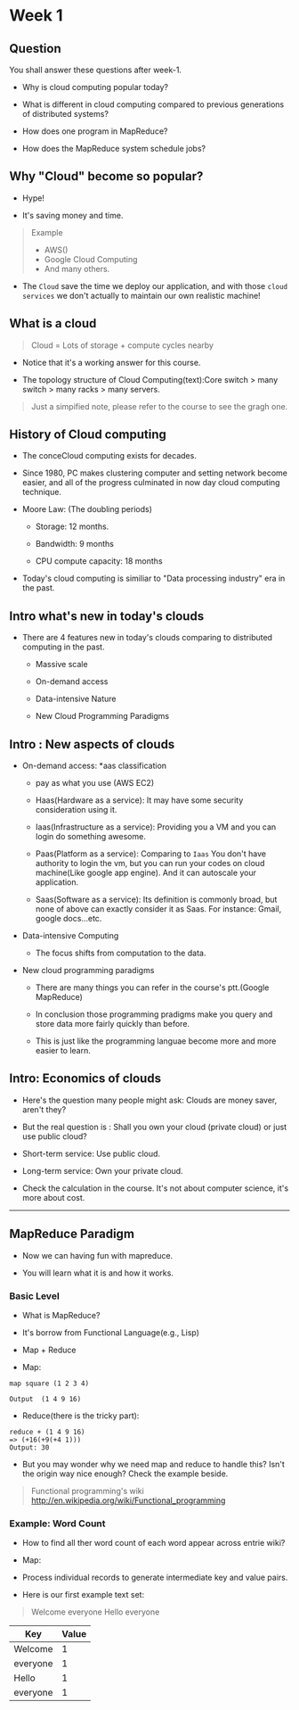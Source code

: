 # Week 1

## Question

You shall answer these questions after week-1.

- Why is cloud computing popular today?

- What is different in cloud computing compared to previous generations of distributed systems?

- How does one program in MapReduce?

- How does the MapReduce system schedule jobs?


## Why "Cloud" become so popular?

- Hype!

- It's saving money and time.

> Example
> - AWS()
> - Google Cloud Computing
> - And many others.

- The `Cloud` save the time we deploy our application, and with those `cloud services` we don't actually to maintain our own realistic machine!

## What is a cloud

> Cloud = Lots of storage + compute cycles nearby

- Notice that it's a working answer for this course.


- The topology structure of Cloud Computing(text):Core switch > many switch > many racks > many servers.

> Just a simpified note, please refer to the course to see the gragh one.

## History of Cloud computing

- The conceCloud computing exists for decades.

- Since 1980, PC makes clustering computer and setting network become easier, and all of the progress culminated in now day cloud computing technique.
 
- Moore Law: (The doubling periods)
  
  - Storage: 12 months.

  - Bandwidth: 9 months

  - CPU compute capacity: 18 months

- Today's cloud computing is similiar to "Data processing industry" era in the past.


## Intro what's new in today's clouds

- There are 4 features new in today's clouds comparing to  distributed computing in the past.

  - Massive scale

  - On-demand access

  - Data-intensive Nature

  - New Cloud Programming Paradigms

## Intro : New aspects of clouds

- On-demand access: *aas classification
  
  - pay as what you use (AWS EC2)

  - Haas(Hardware as a service): It may have some security consideration using it.

  - Iaas(Infrastructure as a service): Providing you a VM and you can login do something awesome.

  - Paas(Platform as a service): Comparing to `Iaas` You don't have authority to login the vm, but you can run your codes on cloud machine(Like google app engine). And it can autoscale your application.
  
  - Saas(Software as a service): Its definition is commonly broad, but none of above can exactly consider it as Saas. For instance: Gmail, google docs...etc.

- Data-intensive Computing

  - The focus shifts from computation to the data.

- New cloud programming paradigms

  - There are many things you can refer in the course's ptt.(Google MapReduce)

  - In conclusion those programming pradigms make you query and store data more fairly quickly than before.

  - This is just like the programming languae become more and more easier to learn.


## Intro: Economics of clouds

- Here's the question many people might ask: Clouds are money saver, aren't they?

- But the real question is : Shall you own your cloud (private cloud) or just use public cloud?

- Short-term  service: Use public cloud.

- Long-term service: Own your private cloud.

- Check the calculation in the course. It's not about computer science, it's more about cost.



----

## MapReduce Paradigm

- Now we can having fun with mapreduce.

- You will learn what it is and how it works.

### Basic Level

- What is MapReduce?

- It's borrow from Functional Language(e.g., Lisp)

- Map + Reduce

- Map:

```
map square (1 2 3 4)

Output  (1 4 9 16)
```
- Reduce(there is the tricky part):

```
reduce + (1 4 9 16)
=> (+16(+9(+4 1)))
Output: 30
```

- But you may wonder why we need map and reduce to handle this? Isn't the origin way nice enough? Check the example beside.

> Functional programming's wiki
> http://en.wikipedia.org/wiki/Functional_programming

### Example: Word Count

- How to find all ther word count of each word appear across entrie wiki?

- Map:

- Process individual records to generate intermediate key and value pairs. 

- Here is our first example text set:


> Welcome everyone
> Hello everyone

Key| Value 
---------| ------------ 
Welcome | 1
everyone | 1
Hello | 1
everyone | 1






















